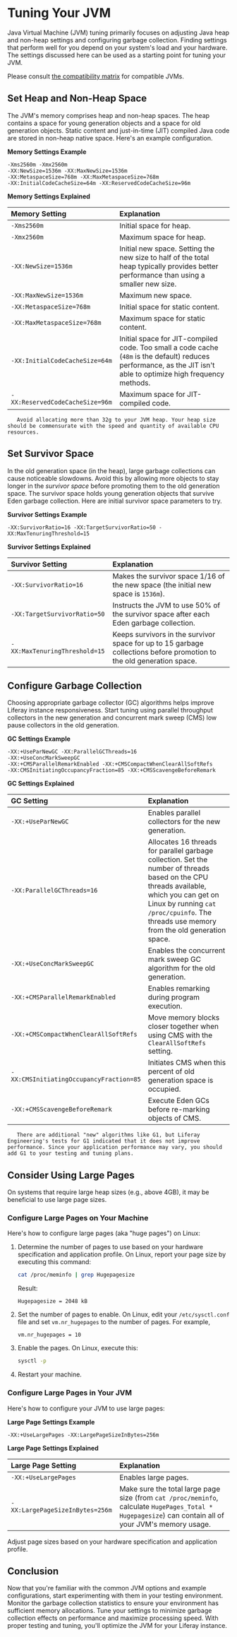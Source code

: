 # Tuning Your JVM

Java Virtual Machine (JVM) tuning primarily focuses on adjusting Java heap and non-heap settings and configuring garbage collection. Finding settings that perform well for you depend on your system's load and your hardware. The settings discussed here can be used as a starting point for tuning your JVM. 

Please consult [the compatibility matrix](https://help.liferay.com/hc/en-us/articles/360049238151) for compatible JVMs.

## Set Heap and Non-Heap Space

The JVM's memory comprises heap and non-heap spaces. The heap contains a space for young generation objects and a space for old generation objects. Static content and just-in-time (JIT) compiled Java code are stored in non-heap native space. Here's an example configuration.

**Memory Settings Example**

``` 
-Xms2560m -Xmx2560m 
-XX:NewSize=1536m -XX:MaxNewSize=1536m 
-XX:MetaspaceSize=768m -XX:MaxMetaspaceSize=768m 
-XX:InitialCodeCacheSize=64m -XX:ReservedCodeCacheSize=96m 
```

**Memory Settings Explained**

| Memory Setting | Explanation |
| :------ | :---------- |
| `-Xms2560m` | Initial space for heap. |
| `-Xmx2560m` | Maximum space for heap. |
| `-XX:NewSize=1536m`| Initial new space. Setting the new size to half of the total heap typically provides better performance than using a smaller new size. |
| `-XX:MaxNewSize=1536m` | Maximum new space. |
| `-XX:MetaspaceSize=768m` | Initial space for static content. |
| `-XX:MaxMetaspaceSize=768m` | Maximum space for static content. |
| `-XX:InitialCodeCacheSize=64m` | Initial space for JIT-compiled code. Too small a code cache (`48m` is the default) reduces performance, as the JIT isn't able to optimize high frequency methods. |
| `-XX:ReservedCodeCacheSize=96m` | Maximum space for JIT-compiled code. |

```warning::
   Avoid allocating more than 32g to your JVM heap. Your heap size should be commensurate with the speed and quantity of available CPU resources.
```

## Set Survivor Space

In the old generation space (in the heap), large garbage collections can cause noticeable slowdowns. Avoid this by allowing more objects to stay longer in the *survivor space* before promoting them to the old generation space. The survivor space holds young generation objects that survive Eden garbage collection. Here are initial survivor space parameters to try.

**Survivor Settings Example**

```
-XX:SurvivorRatio=16 -XX:TargetSurvivorRatio=50 -XX:MaxTenuringThreshold=15
```

**Survivor Settings Explained**

| Survivor Setting | Explanation |
| :------ | :---------- |
| `-XX:SurvivorRatio=16` | Makes the survivor space 1/16 of the new space (the initial new space is `1536m`). |
| `-XX:TargetSurvivorRatio=50` | Instructs the JVM to use 50% of the survivor space after each Eden garbage collection. |
| `-XX:MaxTenuringThreshold=15` | Keeps survivors in the survivor space for up to 15 garbage collections before promotion to the old generation space. |

## Configure Garbage Collection

Choosing appropriate garbage collector (GC) algorithms helps improve Liferay instance responsiveness. Start tuning using parallel throughput collectors in the new generation and concurrent mark sweep (CMS) low pause collectors in the old generation.

**GC Settings Example**

```
-XX:+UseParNewGC -XX:ParallelGCThreads=16
-XX:+UseConcMarkSweepGC
-XX:+CMSParallelRemarkEnabled -XX:+CMSCompactWhenClearAllSoftRefs
-XX:CMSInitiatingOccupancyFraction=85 -XX:+CMSScavengeBeforeRemark
```

**GC Settings Explained**

| GC Setting | Explanation |
| :--------- | :---------- |
| `-XX:+UseParNewGC` | Enables parallel collectors for the new generation. |
| `-XX:ParallelGCThreads=16` | Allocates 16 threads for parallel garbage collection. Set the number of threads based on the CPU threads available, which you can get on Linux by running `cat /proc/cpuinfo`. The threads use memory from the old generation space. |
| `-XX:+UseConcMarkSweepGC` | Enables the concurrent mark sweep GC algorithm for the old generation. |
| `-XX:+CMSParallelRemarkEnabled` | Enables remarking during program execution. |
| `-XX:+CMSCompactWhenClearAllSoftRefs` | Move memory blocks closer together when using CMS with the `ClearAllSoftRefs` setting. |
| `-XX:CMSInitiatingOccupancyFraction=85` | Initiates CMS when this percent of old generation space is occupied. |
| `-XX:+CMSScavengeBeforeRemark` | Execute Eden GCs before re-marking objects of CMS. |

```note::
   There are additional "new" algorithms like G1, but Liferay Engineering's tests for G1 indicated that it does not improve performance. Since your application performance may vary, you should add G1 to your testing and tuning plans.
```

## Consider Using Large Pages 

On systems that require large heap sizes (e.g., above 4GB), it may be beneficial to use large page sizes.

### Configure Large Pages on Your Machine

Here's how to configure large pages (aka "huge pages") on Linux:

1. Determine the number of pages to use based on your hardware specification and application profile. On Linux, report your page size by executing this command:

    ```bash
	cat /proc/meminfo | grep Hugepagesize
	```

    Result:

    ```properties
	Hugepagesize = 2048 kB
	```

1. Set the number of pages to enable. On Linux, edit your `/etc/sysctl.conf` file and set `vm.nr_hugepages` to the number of pages. For example,

	```properties
	vm.nr_hugepages = 10
	```
1. Enable the pages. On Linux, execute this:

    ```bash
	sysctl -p
	```

1. Restart your machine.

### Configure Large Pages in Your JVM 

Here's how to configure your JVM to use large pages:

**Large Page Settings Example**

```
-XX:+UseLargePages -XX:LargePageSizeInBytes=256m
```

**Large Page Settings Explained**

| Large Page Setting | Explanation |
| :------ | :---------- |
| `-XX:+UseLargePages` | Enables large pages. |
| `-XX:LargePageSizeInBytes=256m` | Make sure the total large page size (from `cat /proc/meminfo`, calculate `HugePages_Total * Hugepagesize`) can contain all of your JVM's memory usage. |

Adjust page sizes based on your hardware specification and application profile.

## Conclusion 

Now that you're familiar with the common JVM options and example configurations, start experimenting with them in your testing environment. Monitor the garbage collection statistics to ensure your environment has sufficient memory allocations. Tune your settings to minimize garbage collection effects on performance and maximize processing speed. With proper testing and tuning, you'll optimize the JVM for your Liferay instance.
